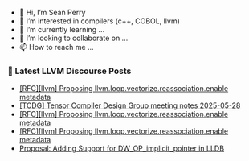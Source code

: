 - 👋 Hi, I’m Sean Perry
- 👀 I’m interested in compilers (c++, COBOL, llvm)
- 🌱 I’m currently learning ...
- 💞️ I’m looking to collaborate on ...
- 📫 How to reach me ...

<!---
s66perry/s66perry is a ✨ special ✨ repository because its `README.md` (this file) appears on your GitHub profile.
You can click the Preview link to take a look at your changes.
--->
### 📕 Latest LLVM Discourse Posts

<!-- DISCOURSE-LLVM:START -->
- [[RFC][llvm] Proposing llvm.loop.vectorize.reassociation.enable metadata](https://discourse.llvm.org/t/rfc-llvm-proposing-llvm-loop-vectorize-reassociation-enable-metadata/86573#post_8)
- [[TCDG] Tensor Compiler Design Group meeting notes 2025-05-28](https://discourse.llvm.org/t/tcdg-tensor-compiler-design-group-meeting-notes-2025-05-28/86583#post_1)
- [[RFC][llvm] Proposing llvm.loop.vectorize.reassociation.enable metadata](https://discourse.llvm.org/t/rfc-llvm-proposing-llvm-loop-vectorize-reassociation-enable-metadata/86573#post_7)
- [[RFC][llvm] Proposing llvm.loop.vectorize.reassociation.enable metadata](https://discourse.llvm.org/t/rfc-llvm-proposing-llvm-loop-vectorize-reassociation-enable-metadata/86573#post_6)
- [Proposal: Adding Support for DW_OP_implicit_pointer in LLDB](https://discourse.llvm.org/t/proposal-adding-support-for-dw-op-implicit-pointer-in-lldb/86578#post_2)
<!-- DISCOURSE-LLVM:END -->

